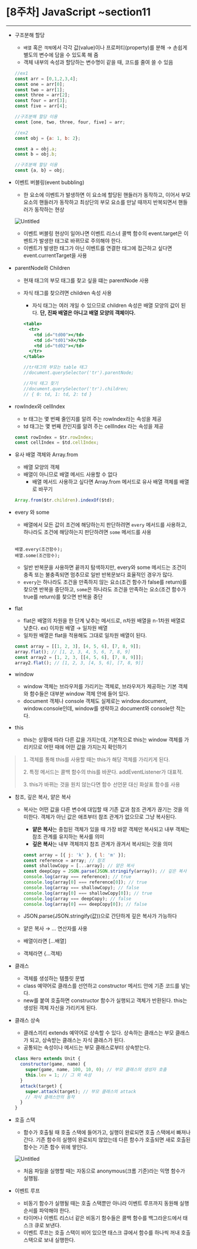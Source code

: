 # [8주차] JavaScript ~section11

---

- 구조분해 할당
    - `배열` 혹은 `객체`에서 각각 값(value)이나 프로퍼티(property)를 분해
    → 손쉽게 별도의 변수에 담을 수 있도록 해 줌
    - 객체 내부의 속성과 할당하는 변수명이 같을 때, 코드를 줄여 쓸 수 있음
    
    ```jsx
    //ex1
    const arr = [0,1,2,3,4];
    const one = arr[0];
    const two = arr[1];
    const three = arr[2];
    const four = arr[3];
    const five = arr[4];
    
    //구조분해 할당 이용
    const [one, two, three, four, five] = arr;
    ```
    
    ```jsx
    //ex2
    const obj = {a: 1, b: 2};
    
    const a = obj.a;
    const b = obj.b;
    
    //구조분해 할당 이용
    const {a, b} = obj;
    ```
    
- 이벤트 버블링(event bubbling)
    - 한 요소에 이벤트가 발생하면 이 요소에 할당된 핸들러가 동작하고, 이어서 부모 요소의 핸들러가 동작하고 최상단의 부모 요소를 만날 때까지 반복되면서 핸들러가 동작하는 현상
    
    ![Untitled](%5B8%E1%84%8C%E1%85%AE%E1%84%8E%E1%85%A1%5D%20JavaScript%20~section11%203ad87705547049abb910b065e1f11716/Untitled.png)
    
    - 이벤트 버블링 현상이 일어나면 이벤트 리스너 콜백 함수의 event.target은 이벤트가 발생한 태그로 바뀌므로 주의해야 한다.
    - 이벤트가 발생한 태그가 아닌 이벤트를 연결한 태그에 접근하고 싶다면 event.currentTarget을 사용
    
- parentNode와 Children
    - 현재 태그의 부모 태그를 찾고 싶을 떄는 parentNode 사용
    - 자식 태그를 찾으려면 children 속성 사용
        - 자식 태그는 여러 개일 수 있으므로 children 속성은 배열 모양의 값이 된다. **단, 진짜 배열은 아니고 배열 모양의 객체이다.**
        
        ```jsx
        <table>
          <tr>
            <td id="td00"></td>
            <td id="td01">X</td>
            <td id="td02"></td>
          </tr>
        </table>
        
        //tr태그의 부모는 table 태그
        //document.querySelector('tr').parentNode;
        
        //자식 태그 찾기
        //document.querySelector('tr').children;
        // { 0: td, 1: td, 2: td }
        ```
        
- rowIndex와 cellIndex
    - tr 태그는 몇 번째 줄인지를 알려 주는 rowIndex라는 속성을 제공
    - td 태그는 몇 번째 칸인지를 알려 주는 cellIndex 라는 속성을 제공
    
    ```jsx
    const rowIndex = $tr.rowIndex;
    const cellIndex = $td.cellIndex;
    ```
    
- 유사 배열 객체와 Array.from
    - 배열 모양의 객체
    - 배열이 아니므로 배열 메서드 사용할 수 없다
        - 배열 메서드 사용하고 싶다면 Array.from 메서드로 유사 배열 객체를 배열로 바꾸기
    
    ```jsx
    Array.from($tr.children).indexOf($td);
    ```
    
- every 와 some
    - 배열에서 모든 값이 조건에 해당하는지 판단하려면 `every` 메서드를 사용하고, 하나라도 조건에 해당하는지 판단하려면 `some` 메서드를 사용
    
    ```
    
    배열.every(조건함수);
    배열.some(조건함수);
    ```
    
    - 일반 반복문을 사용하면 끝까지 탐색하지만, every와 some 메서드는 조건이 충족 또는 불충족되면 멈추므로 일반 반복문보다 효율적인 경우가 많다.
    - `every`는 하나라도 조건을 만족하지 않는 요소(조건 함수가 false를 return)를 찾으면 반복을 중단하고, `some`은 하나라도 조건을 만족하는 요소(조건 함수가 true를 return)를 찾으면 반복을 중단
    
- flat
    - flat은 배열의 차원을 한 단계 낮추는 메서드로, n차원 배열을 n-1차원 배열로 낮춘다. ex) 이차원 배열 → 일차원 배열
    - 일차원 배열은 flat을 적용해도 그대로 일차원 배열이 된다.
    
    ```jsx
    const array = [[1, 2, 3], [4, 5, 6], [7, 8, 9]];
    array.flat(); // [1, 2, 3, 4, 5, 6, 7, 8, 9]
    const array2 = [1, 2, 3, [[4, 5, 6], [7, 8, 9]]];
    array2.flat(); // [1, 2, 3, [4, 5, 6], [7, 8, 9]]
    ```
    
- window
    - window 객체는 브라우저를 가리키는 객체로, 브라우저가 제공하는 기본 객체와 함수들은 대부분 window 객체 안에 들어 있다.
    - document 객체나 console 객체도 실제로는 window.document, window.console인데, window를 생략하고 document와 console만 적는다.
    
- this
    - this는 상황에 따라 다른 값을 가지는데, 기본적으로 this는 window 객체를 가리키므로 어떤 때에 어떤 값을 가지는지 확인하기

> 1) 객체를 통해 this를 사용할 때는 this가 해당 객체를 가리키게 된다.
> 
> 
> 2) 특정 메서드는 콜백 함수의 this를 바꾼다. addEventListener가 대표적.
> 
> 3) this가 바뀌는 것을 원치 않는다면 함수 선언문 대신 화살표 함수를 사용
> 

- 참조, 깊은 복사, 얕은 복사
    - 복사는 어떤 값을 다른 변수에 대입할 때 기존 값과 참조 관계가 끊기는 것을 의미한다. 객체가 아닌 값은 애초부터 참조 관계가 없으므로 그냥 복사된다.
        - **얕은 복사**는 중첩된 객체가 있을 때 가장 바깥 객체만 복사되고 내부 객체는 참조 관계를 유지하는 복사를 의미
        - **깊은 복사**는 내부 객체까지 참조 관계가 끊겨서 복사되는 것을 의미
        
        ```jsx
        const array = [{ j: 'k' }, { l: 'm' }];
        const reference = array; // 참조
        const shallowCopy = [...array]; // 얕은 복사
        const deepCopy = JSON.parse(JSON.stringify(array)); // 깊은 복사
        console.log(array === reference); // true
        console.log(array[0] === reference[0]); // true
        console.log(array === shallowCopy); // false
        console.log(array[0] === shallowCopy[0]); // true
        console.log(array === deepCopy); // false
        console.log(array[0] === deepCopy[0]); // false
        ```
        
    - JSON.parse(JSON.stringify(값))으로 간단하게 깊은 복사가 가능하다
    - 얕은 복사 → ... 연산자를 사용
    - 배열이라면 [...배열]
    - 객체라면 {...객체}
    
- 클래스
    - 객체를 생성하는 템플릿 문법
    - class 예약어로 클래스를 선언하고 constructor 메서드 안에 기존 코드를 넣는다.
    - new를 붙여 호출하면 constructor 함수가 실행되고 객체가 반환된다. this는 생성된 객체 자신을 가리키게 된다.
    
- 클래스 상속
    - 클래스끼리 extends 예약어로 상속할 수 있다. 상속하는 클래스는 부모 클래스가 되고, 상속받는 클래스는 자식 클래스가 된다.
    - 공통되는 속성이나 메서드는 부모 클래스로부터 상속받는다.
    
    ```jsx
    class Hero extends Unit {
      constructor(game, name) {
        super(game, name, 100, 10, 0); // 부모 클래스의 생성자 호출
        this.lev = 1; // 그 외 속성
      }
      attack(target) {
        super.attack(target); // 부모 클래스의 attack
        // 자식 클래스만의 동작
      }
    }
    ```
    
- 호출 스택
    - 함수가 호출될 때 호출 스택에 들어가고, 실행이 완료되면 호출 스택에서 빠져나간다. 기존 함수의 실행이 완료되지 않았는데 다른 함수가 호출되면 새로 호출된 함수는 기존 함수 위에 쌓인다.
    
    ![Untitled](%5B8%E1%84%8C%E1%85%AE%E1%84%8E%E1%85%A1%5D%20JavaScript%20~section11%203ad87705547049abb910b065e1f11716/Untitled%201.png)
    
    - 처음 파일을 실행할 때는 자동으로 anonymous(크롬 기준)라는 익명 함수가 실행됨.
    
- 이벤트 루프
    - 비동기 함수가 실행될 때는 호출 스택뿐만 아니라 이벤트 루프까지 동원해 실행 순서를 파악해야 한다.
    - 타이머나 이벤트 리스너 같은 비동기 함수들은 콜백 함수를 백그라운드에서 태스크 큐로 보낸다. 
    - 이벤트 루프는 호출 스택이 비어 있으면 태스크 큐에서 함수를 하나씩 꺼내 호출 스택으로 보내 실행한다.